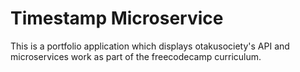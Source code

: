 # Timestamp Microservice



This is a portfolio application which displays otakusociety's API and microservices work as part of the freecodecamp curriculum.